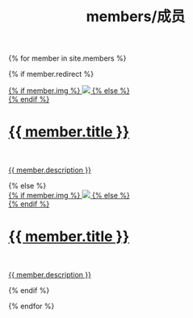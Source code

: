 ﻿---
layout: page
title: members/成员
permalink: /members/
description: A growing collection of your cool members.
---

{% for member in site.members %}

{% if member.redirect %}
<div class="member ">
    <div class="thumbnail">
        <a href="{{ member.redirect }}" target="_blank">
        {% if member.img %}
        <img class="thumbnail" src="{{ member.img | prepend: site.baseurl | prepend: site.url }}"/>
        {% else %}
        <div class="thumbnail blankbox"></div>
        {% endif %}    
        <span>
            <h1>{{ member.title }}</h1>
            <br/>
            <p>{{ member.description }}</p>
        </span>
        </a>
    </div>
</div>
{% else %}

<div class="member ">
    <div class="thumbnail">
        <a href="{{ member.url | prepend: site.baseurl | prepend: site.url }}">
        {% if member.img %}
        <img class="thumbnail" src="{{ member.img | prepend: site.baseurl | prepend: site.url }}" />
        {% else %}
        <div class="thumbnail blankbox"></div>
        {% endif %}    
        <span>
            <h1>{{ member.title }}</h1>
            <br/>
            <p>{{ member.description }}</p>
        </span>
        </a>
    </div>
</div>

{% endif %}

{% endfor %}
